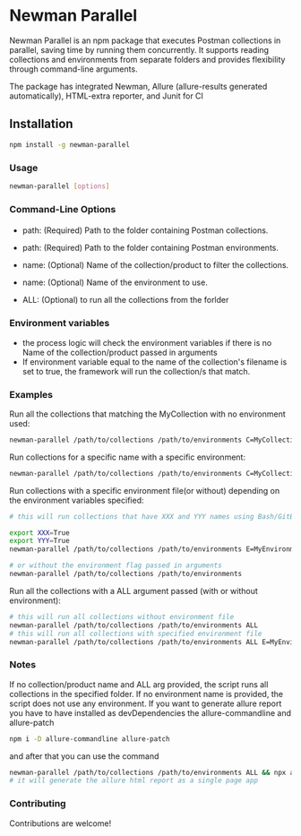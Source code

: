 # Newman Parallel

Newman Parallel is an npm package that executes Postman collections in parallel, saving time by running them concurrently. It supports reading collections and environments from separate folders and provides flexibility through command-line arguments.

The package has integrated Newman, Allure (allure-results generated automatically), HTML-extra reporter, and Junit for CI

## Installation

```bash
npm install -g newman-parallel
```

### Usage

```bash
newman-parallel [options]
```

### Command-Line Options

#### 

- path: (Required) Path to the folder containing Postman collections.

- path: (Required) Path to the folder containing Postman environments.

- name: (Optional) Name of the collection/product to filter the collections.

- name: (Optional) Name of the environment to use.
  
- ALL: (Optional) to run all the collections from the forlder

### Environment variables

- the process logic will check the environment variables if there is no Name of the collection/product passed in arguments
- If environment variable equal to the name of the collection's filename is set to true, the framework will run the collection/s that match.
  
### Examples

Run all the collections that matching the MyCollection with no environment used:

```bash
newman-parallel /path/to/collections /path/to/environments C=MyCollection
```

Run collections for a specific name with a specific environment:

```bash
newman-parallel /path/to/collections /path/to/environments C=MyCollection E=MyEnvironment
```

Run collections with a specific environment file(or without) depending on the environment variables specified:

```bash
# this will run collections that have XXX and YYY names using Bash/GitBash

export XXX=True
export YYY=True
newman-parallel /path/to/collections /path/to/environments E=MyEnvironment

# or without the environment flag passed in arguments
newman-parallel /path/to/collections /path/to/environments
```

Run all the collections with a ALL argument passed (with or without environment):

```bash
# this will run all collections without environment file
newman-parallel /path/to/collections /path/to/environments ALL
# this will run all collections with specified environment file
newman-parallel /path/to/collections /path/to/environments ALL E=MyEnvironment

```
### Notes

If no collection/product name and ALL arg provided, the script runs all collections in the specified folder.
If no environment name is provided, the script does not use any environment.
If you want to generate allure report you have to have installed as devDependencies the allure-commandline and allure-patch

```bash
npm i -D allure-commandline allure-patch
```

 and after that you can use the command

```bash
newman-parallel /path/to/collections /path/to/environments ALL && npx allure generate --clean && npx allure-patch ./allure-report
# it will generate the allure html report as a single page app
```

### Contributing

Contributions are welcome! 
